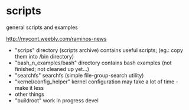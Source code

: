 # scripts
general scripts and examples

http://mycont.weebly.com/raminos-news

- "scrips" directory (scripts archive) contains useful scripts; (eg.: copy them into /bin directory)
- "bash_n_examples/bash" directory contains bash examples (not finished; not cleaned up yet...)
- "searchfs" searchfs (simple file-group-search utility)
- "kernel/config_helper" kernel configuration may take a lot of time - make it less
- other things
- "buildroot" work in progress devel
